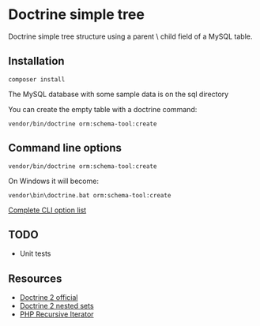 # Doctrine simple tree

Doctrine simple tree structure using a parent \ child field of a MySQL table.

## Installation

	composer install

The MySQL database with some sample data is on the sql directory

You can create the empty table with a doctrine command:

	vendor/bin/doctrine orm:schema-tool:create

## Command line options

	vendor/bin/doctrine orm:schema-tool:create

On Windows it will become:

	vendor\bin\doctrine.bat orm:schema-tool:create

[Complete CLI option list](http://doctrine-orm.readthedocs.org/en/latest/reference/tools.html)

## TODO

- Unit tests

## Resources

- [Doctrine 2 official](https://doctrine-orm.readthedocs.org/en/latest/tutorials/getting-started.html)
- [Doctrine 2 nested sets](https://wildlyinaccurate.com/simple-nested-sets-in-doctrine-2)
- [PHP Recursive Iterator](http://php.net/manual/it/class.recursiveiteratoriterator.php)
